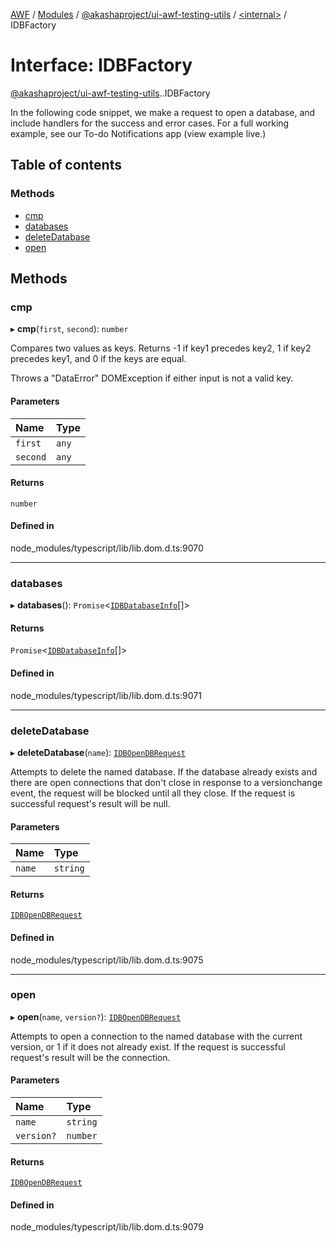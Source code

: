 [AWF](../README.md) / [Modules](../modules.md) / [@akashaproject/ui-awf-testing-utils](../modules/akashaproject_ui_awf_testing_utils.md) / [<internal\>](../modules/akashaproject_ui_awf_testing_utils._internal_.md) / IDBFactory

# Interface: IDBFactory

[@akashaproject/ui-awf-testing-utils](../modules/akashaproject_ui_awf_testing_utils.md).[<internal>](../modules/akashaproject_ui_awf_testing_utils._internal_.md).IDBFactory

In the following code snippet, we make a request to open a database, and include handlers for the success and error cases. For a full working example, see our To-do Notifications app (view example live.)

## Table of contents

### Methods

- [cmp](akashaproject_ui_awf_testing_utils._internal_.IDBFactory.md#cmp)
- [databases](akashaproject_ui_awf_testing_utils._internal_.IDBFactory.md#databases)
- [deleteDatabase](akashaproject_ui_awf_testing_utils._internal_.IDBFactory.md#deletedatabase)
- [open](akashaproject_ui_awf_testing_utils._internal_.IDBFactory.md#open)

## Methods

### cmp

▸ **cmp**(`first`, `second`): `number`

Compares two values as keys. Returns -1 if key1 precedes key2, 1 if key2 precedes key1, and 0 if the keys are equal.

Throws a "DataError" DOMException if either input is not a valid key.

#### Parameters

| Name | Type |
| :------ | :------ |
| `first` | `any` |
| `second` | `any` |

#### Returns

`number`

#### Defined in

node_modules/typescript/lib/lib.dom.d.ts:9070

___

### databases

▸ **databases**(): `Promise`<[`IDBDatabaseInfo`](akashaproject_ui_awf_testing_utils._internal_.IDBDatabaseInfo.md)[]\>

#### Returns

`Promise`<[`IDBDatabaseInfo`](akashaproject_ui_awf_testing_utils._internal_.IDBDatabaseInfo.md)[]\>

#### Defined in

node_modules/typescript/lib/lib.dom.d.ts:9071

___

### deleteDatabase

▸ **deleteDatabase**(`name`): [`IDBOpenDBRequest`](../modules/akashaproject_ui_awf_testing_utils._internal_.md#idbopendbrequest)

Attempts to delete the named database. If the database already exists and there are open connections that don't close in response to a versionchange event, the request will be blocked until all they close. If the request is successful request's result will be null.

#### Parameters

| Name | Type |
| :------ | :------ |
| `name` | `string` |

#### Returns

[`IDBOpenDBRequest`](../modules/akashaproject_ui_awf_testing_utils._internal_.md#idbopendbrequest)

#### Defined in

node_modules/typescript/lib/lib.dom.d.ts:9075

___

### open

▸ **open**(`name`, `version?`): [`IDBOpenDBRequest`](../modules/akashaproject_ui_awf_testing_utils._internal_.md#idbopendbrequest)

Attempts to open a connection to the named database with the current version, or 1 if it does not already exist. If the request is successful request's result will be the connection.

#### Parameters

| Name | Type |
| :------ | :------ |
| `name` | `string` |
| `version?` | `number` |

#### Returns

[`IDBOpenDBRequest`](../modules/akashaproject_ui_awf_testing_utils._internal_.md#idbopendbrequest)

#### Defined in

node_modules/typescript/lib/lib.dom.d.ts:9079
